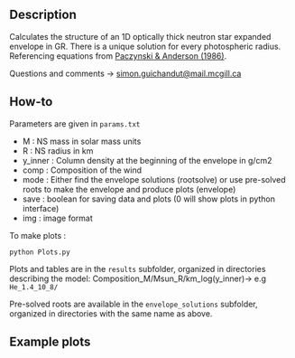 ## Description

Calculates the structure of an 1D optically thick neutron star expanded envelope in GR.  There is a unique solution for every photospheric radius.
Referencing equations from [Paczynski & Anderson (1986)](http://adsabs.harvard.edu/abs/1986ApJ...302....1P).

Questions and comments -> simon.guichandut@mail.mcgill.ca


## How-to

Parameters are given in `params.txt`
* M : NS mass in solar mass units                                                             
* R : NS radius in km                                                                                        
* y_inner : Column density at the beginning of the envelope in g/cm2 
* comp : Composition of the wind
* mode : Either find the envelope solutions (rootsolve) or use pre-solved roots to make the envelope and produce plots (envelope)
* save : boolean for saving data and plots (0 will show plots in python interface)
* img : image format 


To make plots :

    python Plots.py

Plots and tables are in the `results` subfolder, organized in directories describing the model:
Composition_M/Msun_R/km_log(y_inner)-> e.g `He_1.4_10_8/`

Pre-solved roots are available in the `envelope_solutions` subfolder, organized in directories with the same name as above.


## Example plots
